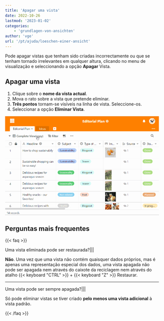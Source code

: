 ```yaml
---
title: 'Apagar uma vista'
date: 2022-10-26
lastmod: '2023-01-02'
categories:
    - 'grundlagen-von-ansichten'
author: 'vge'
url: '/pt/ajuda/loeschen-einer-ansicht'
---
```


Pode apagar vistas que tenham sido criadas incorrectamente ou que se tenham tornado irrelevantes em qualquer altura, clicando no menu de visualização e seleccionando a opção **Apagar** Vista.

## Apagar uma vista

1. Clique sobre o **nome da vista actual**.
2. Mova o rato sobre a vista que pretende eliminar.
3. **Três pontos** tornam-se visíveis na linha de vista. Seleccione-os.
4. Seleccionar a opção **Eliminar Vista**.

![Apagar uma vista](images/Loeschen-einer-Ansicht-1.gif)

## Perguntas mais frequentes

{{< faq >}}

Uma vista eliminada pode ser restaurada?|||

**Não**. Uma vez que uma vista não contém quaisquer dados próprios, mas é apenas uma representação especial dos dados, uma vista apagada não pode ser apagada nem através do caixote da reciclagem nem através do atalho {{< keyboard "CTRL" >}} + {{< keyboard "Z" >}} Restaurar.

---

Uma vista pode ser sempre apagada?|||

Só pode eliminar vistas se tiver criado **pelo menos uma vista adicional** à vista padrão.

{{< /faq >}}
